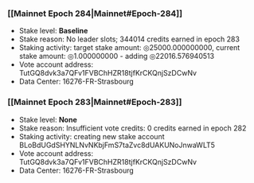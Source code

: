 ### [[Mainnet Epoch 284|Mainnet#Epoch-284]]
* Stake level: **Baseline**
* Stake reason: No leader slots; 344014 credits earned in epoch 283
* Staking activity: target stake amount: ◎25000.000000000, current stake amount: ◎1.000000000 - adding ◎22016.576940513
* Vote account address: TutGQ8dvk3a7QFv1FVBChHZR18tjfKrCKQnjSzDCwNv
* Data Center: 16276-FR-Strasbourg
### [[Mainnet Epoch 283|Mainnet#Epoch-283]]
* Stake level: **None**
* Stake reason: Insufficient vote credits: 0 credits earned in epoch 282
* Staking activity: creating new stake account BLoBdUGdSHYNLNvNKbjFmS7taZvc8dUAKUNoJnwaWLT5
* Vote account address: TutGQ8dvk3a7QFv1FVBChHZR18tjfKrCKQnjSzDCwNv
* Data Center: 16276-FR-Strasbourg